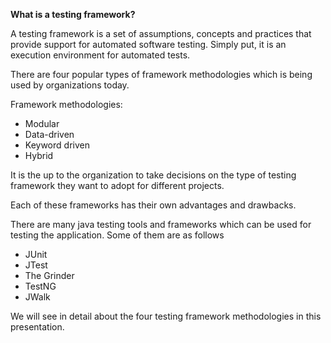 
<b>What is a testing framework?</b>

<p>A testing framework is a set of assumptions, concepts and practices that provide support for automated software testing. Simply put, it is an execution environment for automated tests.</p>

<p>There are four popular types of framework methodologies which is being used by organizations today.</p>
Framework methodologies:

- Modular
- Data-driven
- Keyword driven
- Hybrid



It is the up to the organization to take decisions on the type of testing framework they want to adopt for different projects. 

Each of these frameworks has their own advantages and drawbacks.  

There are many java testing tools and frameworks which can be used for testing the application. Some of them are as follows

- JUnit
- JTest
- The Grinder
- TestNG
- JWalk

We will see in detail about the four testing framework methodologies in this presentation. 
